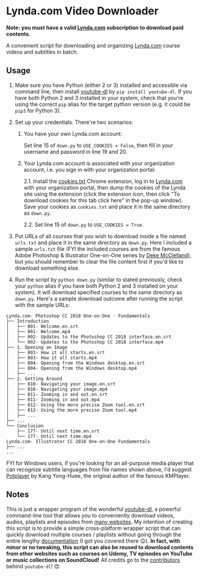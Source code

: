 # Lynda.com Video Downloader

**Note: you must have a valid [Lynda.com](https://www.lynda.com/) subscription to download paid contents.**

A convenient script for downloading and organizing [Lynda.com](https://www.lynda.com/) course videos and subtitles in batch.


## Usage

1. Make sure you have Python (either 2 or 3) installed and accessible via command line, then install [youtube-dl](http://rg3.github.io/youtube-dl/) by `pip install youtube-dl`. If you have both Python 2 and 3 installed in your system, check that you're using the correct `pip` alias for the target python version (e.g. it could be `pip3` for Python 3).

2. Set up your credentials. There're two scenarios:
    1) You have your own Lynda.com account:

        Set line 15 of `down.py` to `USE_COOKIES = False`, then fill in your username and password in line 19 and 20.

    2) Your Lynda.com account is associated with your organization account, i.e. you sign in with your organization portal:

        2.1. Install the [cookies.txt](https://chrome.google.com/webstore/detail/cookiestxt/njabckikapfpffapmjgojcnbfjonfjfg) Chrome extension, log in to [Lynda.com](https://www.lynda.com/) with your organization portal, then dump the cookies of the Lynda site using the extension (click the extension icon, then click "To download cookies for this tab click here" in the pop-up window). Save your cookies as `cookies.txt` and place it in the same directory as `down.py`.

        2.2. Set line 15 of `down.py` to `USE_COOKIES = True`.

3. Put URLs of all courses that you wish to download inside a file named `urls.txt` and place it in the same directory as `down.py`. Here I included a sample `urls.txt` file (FYI the included courses are from the famous Adobe Photoshop & Illustrator One-on-One series by [Deke McClelland](https://www.deke.com/)), but you should remember to clear the file content first if you'd like to download something else.

4. Run the script by `python down.py` (similar to stated previously, check your `python` alias if you have both Python 2 and 3 installed on your system). It will download specified courses to the same directory as `down.py`. Here's a sample download outcome after running the script with the sample URLs:

```
Lynda.com- Photoshop CC 2018 One-on-One - Fundamentals
├── Introduction
│   ├── 001- Welcome.en.srt
│   ├── 001- Welcome.mp4
│   ├── 002- Updates to the Photoshop CC 2018 interface.en.srt
│   └── 002- Updates to the Photoshop CC 2018 interface.mp4
├── 1. Opening an Image
│   ├── 003- How it all starts.en.srt
│   ├── 003- How it all starts.mp4
│   ├── 004- Opening from the Windows desktop.en.srt
│   ├── 004- Opening from the Windows desktop.mp4
│   ├── ...
├── 2. Getting Around
│   ├── 010- Navigating your image.en.srt
│   ├── 010- Navigating your image.mp4
│   ├── 011- Zooming in and out.en.srt
│   ├── 011- Zooming in and out.mp4
│   ├── 012- Using the more precise Zoom tool.en.srt
│   ├── 012- Using the more precise Zoom tool.mp4
│   ├── ...
├── ...
└── Conclusion
    ├── 177- Until next time.en.srt
    └── 177- Until next time.mp4
Lynda.com- Illustrator CC 2018 One-on-One Fundamentals
├── ...
...
```

FYI for Windows users, if you're looking for an all-purpose media player that can recognize subtitle languages from file names shown above, I'd suggest [Potplayer](https://potplayer.daum.net/) by Kang Yong-Huee, the original author of the famous KMPlayer.


## Notes

This is just a wrapper program of the wonderful [youtube-dl](http://rg3.github.io/youtube-dl/), a powerful command-line tool that allows you to conveniently download videos, audios, playlists and episodes from [many websites](http://rg3.github.io/youtube-dl/supportedsites.html). My intention of creating this script is to provide a simple cross-platform wrapper script that can quickly download multiple courses / playlists without going through the entire lengthy [documentation](https://github.com/rg3/youtube-dl/blob/master/README.md) (I got you covered there :wink:). __In fact, with minor or no tweaking, this script can also be reused to download contents from other websites such as courses on Udemy, TV episodes on YouTube or music collections on SoundCloud!__ All credits go to the [contributors](http://rg3.github.io/youtube-dl/about) behind `youtube-dl`! :heart_eyes:
